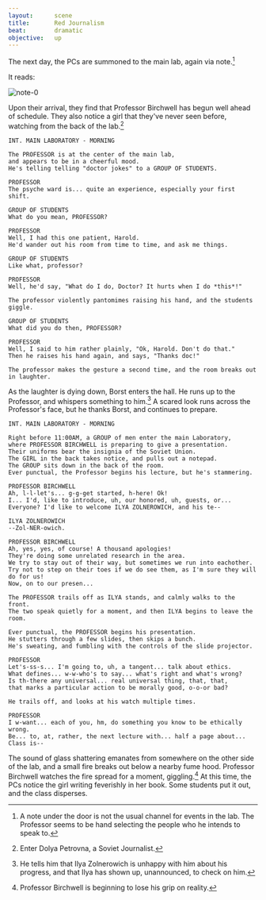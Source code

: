 ```yaml
---
layout:      scene
title:       Red Journalism
beat:        dramatic
objective:   up
---
```



The next day, the PCs are summoned to the main lab, again via note.[^note]

It reads:

![note-0]({{site.baseurl}}/assets/birchwell-note-1.png)


Upon their arrival, they find that Professor Birchwell has begun well ahead of schedule.
They also notice a girl that they've never seen before, watching from the back of the lab.[^girl]


~~~
INT. MAIN LABORATORY - MORNING

The PROFESSOR is at the center of the main lab,
and appears to be in a cheerful mood.
He's telling telling "doctor jokes" to a GROUP OF STUDENTS.

PROFESSOR
The psyche ward is... quite an experience, especially your first shift.

GROUP OF STUDENTS
What do you mean, PROFESSOR?

PROFESSOR
Well, I had this one patient, Harold.
He'd wander out his room from time to time, and ask me things.

GROUP OF STUDENTS
Like what, professor?

PROFESSOR
Well, he'd say, "What do I do, Doctor? It hurts when I do *this*!"

The professor violently pantomimes raising his hand, and the students giggle.

GROUP OF STUDENTS
What did you do then, PROFESSOR?

PROFESSOR
Well, I said to him rather plainly, "Ok, Harold. Don't do that."
Then he raises his hand again, and says, "Thanks doc!"

The professor makes the gesture a second time, and the room breaks out in laughter.
~~~

As the laughter is dying down, Borst enters the hall.
He runs up to the Professor, and whispers something to him.[^hint]
A scared look runs across the Professor's face, but he thanks Borst, and continues to prepare.

~~~
INT. MAIN LABORATORY - MORNING

Right before 11:00AM, a GROUP of men enter the main Laboratory,
where PROFESSOR BIRCHWELL is preparing to give a presentation.
Their uniforms bear the insignia of the Soviet Union.
The GIRL in the back takes notice, and pulls out a notepad.
The GROUP sits down in the back of the room.
Ever punctual, the Professor begins his lecture, but he's stammering.

PROFESSOR BIRCHWELL
Ah, l-l-let's... g-g-get started, h-here! Ok!
I... I'd, like to introduce, uh, our honored, uh, guests, or...
Everyone? I'd like to welcome ILYA ZOLNEROWICH, and his te--

ILYA ZOLNEROWICH
--Zol-NER-owich.

PROFESSOR BIRCHWELL
Ah, yes, yes, of course! A thousand apologies!
They're doing some unrelated research in the area.
We try to stay out of their way, but sometimes we run into eachother.
Try not to step on their toes if we do see them, as I'm sure they will do for us!
Now, on to our presen...

The PROFESSOR trails off as ILYA stands, and calmly walks to the front.
The two speak quietly for a moment, and then ILYA begins to leave the room.

Ever punctual, the PROFESSOR begins his presentation.
He stutters through a few slides, then skips a bunch.
He's sweating, and fumbling with the controls of the slide projector.

PROFESSOR
Let's-ss-s... I'm going to, uh, a tangent... talk about ethics.
What defines... w-w-who's to say... what's right and what's wrong?
Is th-there any universal... real universal thing, that, that,
that marks a particular action to be morally good, o-o-or bad?

He trails off, and looks at his watch multiple times.

PROFESSOR
I w-want... each of you, hm, do something you know to be ethically wrong.
Be... to, at, rather, the next lecture with... half a page about...
Class is--
~~~


The sound of glass shattering emanates from somewhere on the other side of the lab,
and a small fire breaks out below a nearby fume hood.
Professor Birchwell watches the fire spread for a moment, giggling.[^fire]
At this time, the PCs notice the girl writing feverishly in her book.
Some students put it out, and the class disperses.

[^note]:
    A note under the door is not the usual channel for events in the lab.
    The Professor seems to be hand selecting the people who he intends to speak to.

[^girl]:
    Enter Dolya Petrovna, a Soviet Journalist.

[^hint]:
    He tells him that Ilya Zolnerowich is unhappy with him about his progress,
    and that Ilya has shown up, unannounced, to check on him.

[^fire]:
    Professor Birchwell is beginning to lose his grip on reality.








